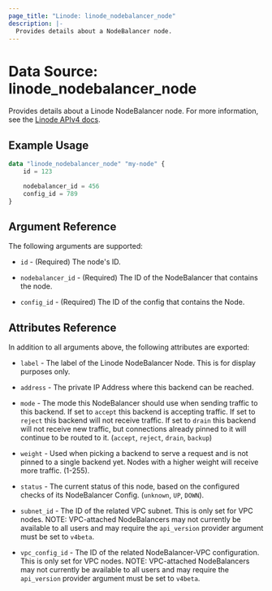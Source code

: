 ```yaml
---
page_title: "Linode: linode_nodebalancer_node"
description: |-
  Provides details about a NodeBalancer node.
---
```


# Data Source: linode\_nodebalancer_node

Provides details about a Linode NodeBalancer node.
For more information, see the [Linode APIv4 docs](https://techdocs.akamai.com/linode-api/reference/get-node-balancer-node).

## Example Usage

```terraform
data "linode_nodebalancer_node" "my-node" {
    id = 123

    nodebalancer_id = 456
    config_id = 789
}
```

## Argument Reference

The following arguments are supported:

* `id` - (Required) The node's ID.

* `nodebalancer_id` - (Required) The ID of the NodeBalancer that contains the node.

* `config_id` - (Required) The ID of the config that contains the Node.

## Attributes Reference

In addition to all arguments above, the following attributes are exported:

* `label` - The label of the Linode NodeBalancer Node. This is for display purposes only.

* `address` - The private IP Address where this backend can be reached.

* `mode` - The mode this NodeBalancer should use when sending traffic to this backend. If set to `accept` this backend is accepting traffic. If set to `reject` this backend will not receive traffic. If set to `drain` this backend will not receive new traffic, but connections already pinned to it will continue to be routed to it. (`accept`, `reject`, `drain`, `backup`)

* `weight` - Used when picking a backend to serve a request and is not pinned to a single backend yet. Nodes with a higher weight will receive more traffic. (1-255).

* `status` - The current status of this node, based on the configured checks of its NodeBalancer Config. (`unknown`, `UP`, `DOWN`).

* `subnet_id` - The ID of the related VPC subnet. This is only set for VPC nodes. NOTE: VPC-attached NodeBalancers may not currently be available to all users and may require the `api_version` provider argument must be set to `v4beta`.

* `vpc_config_id` - The ID of the related NodeBalancer-VPC configuration. This is only set for VPC nodes. NOTE: VPC-attached NodeBalancers may not currently be available to all users and may require the `api_version` provider argument must be set to `v4beta`.

